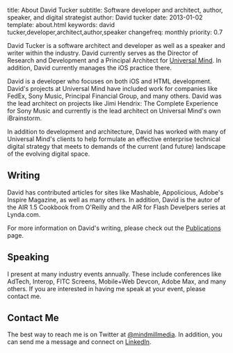 title: About David Tucker
subtitle: Software developer and architect, author, speaker, and digital strategist
author: David tucker
date: 2013-01-02
template: about.html
keywords: david tucker,developer,architect,author,speaker
changefreq: monthly
priority: 0.7

David Tucker is a software architect and developer as well as a speaker and writer within the industry.  David currently serves as the Director of Research and Development and a Principal Architect for <a href="http://www.universalmind.com/" target="_blank">Universal Mind</a>.  In addition, David currently manages the iOS practice there.

David is a developer who focuses on both iOS and HTML development.  David's projects at Universal Mind have included work for companies like FedEx, Sony Music, Principal Financial Group, and many others.  David was the lead architect on projects like Jimi Hendrix: The Complete Experience for Sony Music and currently is the lead architect on Universal Mind's own iBrainstorm.

In addition to development and architecture, David has worked with many of Universal Mind's clients to help formulate an effective enterprise technical digital strategy that meets to demands of the current (and future) landscape of the evolving digital space.

## Writing

David has contributed articles for sites like Mashable, Appolicious, Adobe's Inspire Magazine, as well as many others.  In addition, David is the autor of the AIR 1.5 Cookbook from O'Reilly and the AIR for Flash Develpers series at Lynda.com.

For more information on David's writing, please check out the [Publications](/publications/) page.

## Speaking

I present at many industry events annually.  These include conferences like AdTech, Interop, FITC Screens, Mobile+Web Devcon, Adobe Max, and many others.  If you are interested in having me speak at your event, please contact me.

## Contact Me

<a id="contact"></a>The best way to reach me is on Twitter at <a href="http://www.twitter.com/mindmillmedia" target="_blank">@mindmillmedia</a>.  In addition, you can send me a message and connect on <a href="http://www.linkedin.com/in/davidtuckernet/" target="_blank">LinkedIn</a>.


